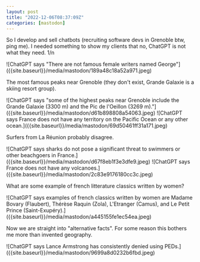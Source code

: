 ```yaml
---
layout: post
title: "2022-12-06T08:37:09Z"
categories: [mastodon]
---
```

<p>So I develop and sell chatbots (recruiting software devs in Grenoble btw, ping me). I needed something to show my clients that no, ChatGPT is not what they need. 1/n</p>![ChatGPT says "There are not famous female writers named George"]({{site.baseurl}}/media/mastodon/189a48c18a52a971.jpeg)
<p>The most famous peaks near Grenoble (they don&#39;t exist, Grande Galaxie is a skiing resort group).</p>![ChatGPT says "some of the highest peaks near Grenoble include the Grande Galaxie (3300 m) and the Pic de l'Oeillon (3269 m)."]({{site.baseurl}}/media/mastodon/d61b898808a54063.jpeg)
![ChatGPT says France does not have any territory on the Pacific Ocean or any other ocean.]({{site.baseurl}}/media/mastodon/69d50461ff31a171.jpeg)
<p>Surfers from La Réunion probably disagree.</p>![ChatGPT says sharks do not pose a significant threat to swimmers or other beachgoers in France.]({{site.baseurl}}/media/mastodon/d67f8eb1f3e3dfe9.jpeg)
![ChatGPT says France does not have any volcanoes.]({{site.baseurl}}/media/mastodon/2c83e9176180cc3c.jpeg)
<p>What are some example of french litterature classics written by women?</p>![ChatGPT says examples of french classics written by women are Madame Bovary (Flaubert), Thérèse Raquin (Zola), L'Etranger (Camus), and Le Petit Prince (Saint-Exupéry).]({{site.baseurl}}/media/mastodon/a445155fe1ec54ea.jpeg)
<p>Now we are straight into &quot;alternative facts&quot;. For some reason this bothers me more than invented geography.</p>![ChatGPT says Lance Armstrong has consistently denied using PEDs.]({{site.baseurl}}/media/mastodon/9699a8d0232b6fbd.jpeg)
